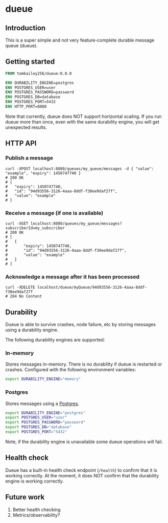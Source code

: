 # dueue

## Introduction

This is a super simple and not very feature-complete durable message queue (dueue).

## Getting started

```dockerfile
FROM tombailey256/dueue:0.0.0

ENV DURABILITY_ENGINE=postgres
ENV POSTGRES_USER=user
ENV POSTGRES_PASSWORD=password
ENV POSTGRES_DB=database
ENV POSTGRES_PORT=5432
ENV HTTP_PORT=8080
```

Note that currently, dueue does NOT support horizontal scaling. If you run dueue more than once, even with the same
durability engine, you will get unexpected results.

## HTTP API

### Publish a message

```shell
curl -XPOST localhost:8080/queues/my_queue/messages -d { "value": "example", "expiry": 1450747740 }
# 200 OK
# {
# 	"expiry": 1450747740,
# 	"id": "94d93556-3126-4aaa-8ddf-f30ee9daf27f",
# 	"value": "example"
# }
```

### Receive a message (if one is available)

```shell
curl -XGET localhost:8080/queues/my_queue/messages?subscriberId=my_subscriber
# 200 OK
# [
# 	{
# 		"expiry": 1450747740,
# 		"id": "94d93556-3126-4aaa-8ddf-f30ee9daf27f",
# 		"value": "example"
# 	}
# ]
```

### Acknowledge a message after it has been processed

```shell
curl -XDELETE localhost/dueue/myQueue/94d93556-3126-4aaa-8ddf-f30ee9daf27f
# 204 No Content
```

## Durability

Dueue is able to survive crashes, node failure, etc by storing messages using a durability engine.

The following durability engines are supported:

### In-memory

Stores messages in-memory. There is no durability if dueue is restarted or crashes. Configured with the following environment variables:

```sh
export DURABILITY_ENGINE="memory"
```

### Postgres

Stores messages using a [Postgres](https://www.postgresql.org/).

```sh
export DURABILITY_ENGINE="postgres"
export POSTGRES_USER="user"
export POSTGRES_PASSWORD="password"
export POSTGRES_DB="database"
export POSTGRES_PORT="5432"
```

Note, if the durability engine is unavailable some dueue operations will fail.

## Health check

Dueue has a built-in health check endpoint (`/health`) to confirm that it is working correctly. At the moment, it does
NOT confirm that the durability engine is working correctly.

## Future work

1. Better health checking
2. Metrics/observability?
